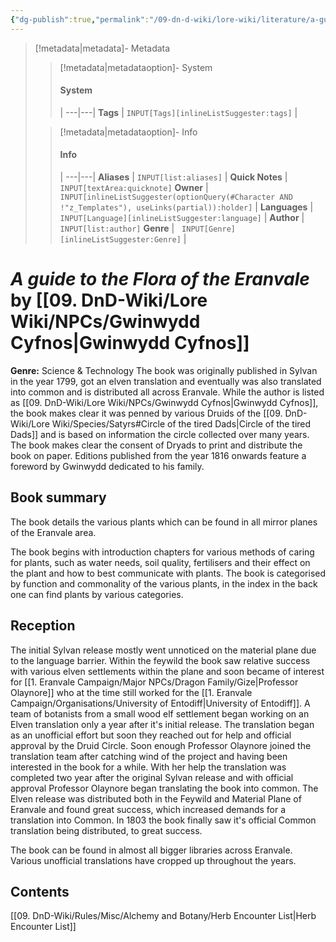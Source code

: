 ```yaml
---
{"dg-publish":true,"permalink":"/09-dn-d-wiki/lore-wiki/literature/a-guide-to-the-flora-of-the-eranvale/","tags":["#Literature"]}
---
```



> [!metadata|metadata]- Metadata 
>> [!metadata|metadataoption]- System
>> #### System
>>  |
>> ---|---|
> **Tags** | `INPUT[Tags][inlineListSuggester:tags]` |
>
>> [!metadata|metadataoption]- Info
>> #### Info
>>  |
>> ---|---|
>> **Aliases** | `INPUT[list:aliases]` |
>> **Quick Notes** |  `INPUT[textArea:quicknote]`
>> **Owner** | `INPUT[inlineListSuggester(optionQuery(#Character AND !"z_Templates"), useLinks(partial)):holder]` |
>>  **Languages** |   `INPUT[Language][inlineListSuggester:language]` |
>>  **Author** |  `INPUT[list:author]`
>>  **Genre** |   `INPUT[Genre][inlineListSuggester:Genre]` |

# *A guide to the Flora of the Eranvale* **by**  [[09. DnD-Wiki/Lore Wiki/NPCs/Gwinwydd Cyfnos\|Gwinwydd Cyfnos]]
**Genre:** Science & Technology
The book was originally published in Sylvan in the year 1799, got an elven translation and eventually was also translated into common and is distributed all across Eranvale. 
While the author is listed as [[09. DnD-Wiki/Lore Wiki/NPCs/Gwinwydd Cyfnos\|Gwinwydd Cyfnos]], the book makes clear it was penned by various Druids of the [[09. DnD-Wiki/Lore Wiki/Species/Satyrs#Circle of the tired Dads\|Circle of the tired Dads]] and is based on information the circle collected over many years. 
The book makes clear the consent of Dryads to print and distribute the book on paper. 
Editions published from the year 1816 onwards feature a foreword by Gwinwydd dedicated to his family.  
## Book summary
The book details the various plants which can be found in all mirror planes of the Eranvale area. 

The book begins with introduction chapters for various methods of caring for plants, such as water needs, soil quality, fertilisers and their effect on the plant and how to best communicate with plants. 
The book is categorised by function and commonality of the various plants, in the index in the back one can find plants by various categories.

## Reception
The initial Sylvan release mostly went unnoticed on the material plane due to the language barrier. 
Within the feywild the book saw relative success with various elven settlements within the plane and soon became of interest for [[1. Eranvale Campaign/Major NPCs/Dragon Family/Gize\|Professor Olaynore]]  who at the time still worked for the [[1. Eranvale Campaign/Organisations/University of Entodiff\|University of Entodiff]]. 
A team of botanists from a small wood elf settlement began working on an Elven translation only a year after it's initial release. The translation began as an unofficial effort but soon they reached out for help and official approval by the Druid Circle.
Soon enough Professor Olaynore joined the translation team after catching wind of the project and having been interested in the book for a while. With her help the translation was completed two year after the original Sylvan release and with official approval Professor Olaynore began translating the book into common. 
The Elven release was distributed both in the Feywild and Material Plane of Eranvale and found great success, which increased demands for a translation into Common. 
In 1803 the book finally saw it's official Common translation being distributed, to great success. 

The book can be found in almost all bigger libraries across Eranvale. Various unofficial translations have cropped up throughout the years. 

## Contents
[[09. DnD-Wiki/Rules/Misc/Alchemy and Botany/Herb Encounter List\|Herb Encounter List]]


